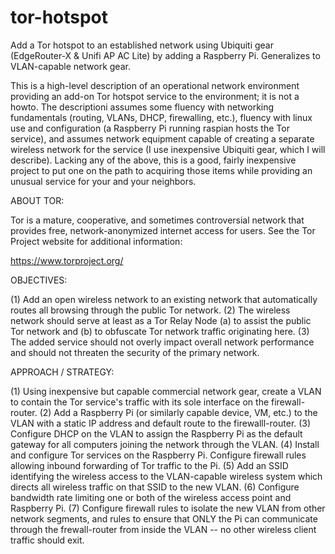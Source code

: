 # tor-hotspot
Add a Tor hotspot to an established network using Ubiquiti gear (EdgeRouter-X &amp; Unifi AP AC Lite) by adding a Raspberry Pi. Generalizes to VLAN-capable network gear.

This is a high-level description of an operational network environment providing an add-on Tor hotspot service to the environment; it is not a howto. The descriptioni assumes some fluency with networking fundamentals (routing, VLANs, DHCP, firewalling, etc.), fluency with linux use and configuration (a Raspberry Pi running raspian hosts the Tor service), and assumes network equipment capable of creating a separate wireless network for the service (I use inexpensive Ubiquiti gear, which I will describe). Lacking any of the above, this is a good, fairly inexpensive project to put one on the path to acquiring those items while providing an unusual service for your and your neighbors.

ABOUT TOR:

Tor is a mature, cooperative, and sometimes controversial network that provides free, network-anonymized internet access for users. See the Tor Project website for additional information:

https://www.torproject.org/

OBJECTIVES:

(1) Add an open wireless network to an existing network that automatically routes all browsing through the public Tor network.
(2) The wireless network should serve at least as a Tor Relay Node (a) to assist the public Tor network and (b) to obfuscate Tor network traffic originating here.
(3) The added service should not overly impact overall network performance and should not threaten the security of the primary network.

APPROACH / STRATEGY:

(1) Using inexpensive but capable commercial network gear, create a VLAN to contain the Tor service's traffic with its sole interface on the firewall-router.
(2) Add a Raspberry Pi (or similarly capable device, VM, etc.) to the VLAN with a static IP address and default route to the firewalll-router.
(3) Configure DHCP on the VLAN to assign the Raspberry Pi as the default gateway for all computers joining the network through the VLAN.
(4) Install and configure Tor services on the Raspberry Pi. Configure firewall rules allowing inbound forwarding of Tor traffic to the Pi.
(5) Add an SSID identifying the wireless access to the VLAN-capable wireless system which directs all wireless traffic on that SSID to the new VLAN.
(6) Configure bandwidth rate limiting one or both of the wireless access point and Raspberry Pi.
(7) Configure firewall rules to isolate the new VLAN from other network segments, and rules to ensure that ONLY the Pi can communicate through the frewall-router from inside the VLAN -- no other wireless client traffic should exit.
